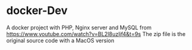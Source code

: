 # docker-Dev
A docker project with PHP, Nginx server and MySQL from https://www.youtube.com/watch?v=BL2l8uzljf4&t=9s
The zip file is the original source code with a MacOS version
